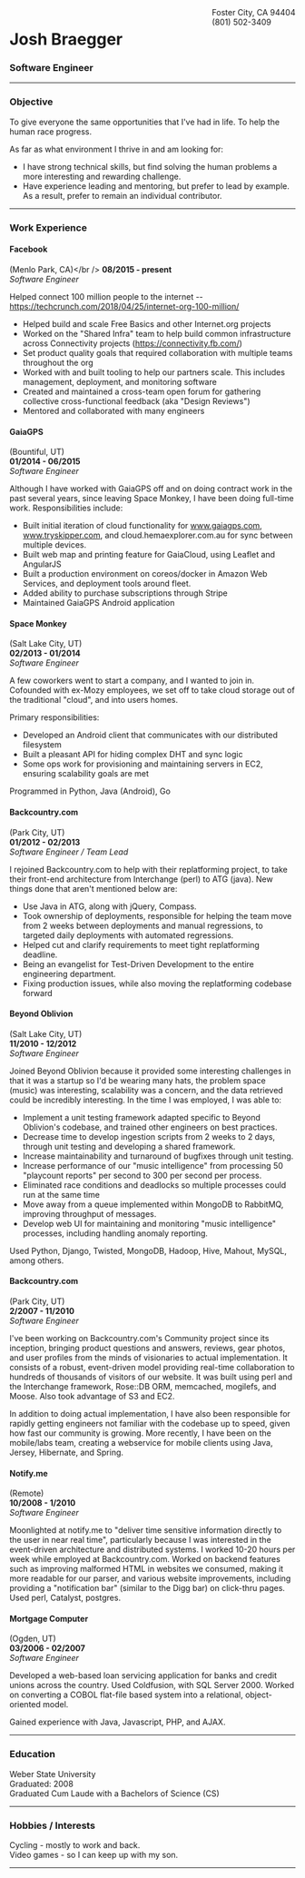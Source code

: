 <div style="float: right">
Foster City, CA  94404<br />
(801) 502-3409<br />
</div>

# Josh Braegger
### Software Engineer

------

### Objective

To give everyone the same opportunities that I've had in life.  To help the human race progress.

As far as what environment I thrive in and am looking for:

* I have strong technical skills, but find solving the human problems a more interesting and rewarding challenge.
* Have experience leading and mentoring, but prefer to lead by example.  As a result, prefer to remain an individual contributor.

------

### Work Experience

#### Facebook
(Menlo Park, CA)</br />
 __08/2015 - present__<br />
*Software Engineer*

Helped connect 100 million people to the internet -- https://techcrunch.com/2018/04/25/internet-org-100-million/

* Helped build and scale Free Basics and other Internet.org projects
* Worked on the "Shared Infra" team to help build common infrastructure across Connectivity projects (https://connectivity.fb.com/)
* Set product quality goals that required collaboration with multiple teams throughout the org
* Worked with and built tooling to help our partners scale.  This includes management, deployment, and monitoring software
* Created and maintained a cross-team open forum for gathering collective cross-functional feedback (aka "Design Reviews")
* Mentored and collaborated with many engineers

#### GaiaGPS
(Bountiful, UT)<br />
  __01/2014 - 06/2015__<br />
*Software Engineer*

Although I have worked with GaiaGPS off and on doing contract work in the past several years, since leaving Space Monkey, I have been doing full-time work. Responsibilities include:

* Built initial iteration of cloud functionality for www.gaiagps.com, www.tryskipper.com, and cloud.hemaexplorer.com.au for sync between multiple devices.
* Built web map and printing feature for GaiaCloud, using Leaflet and AngularJS
* Built a production environment on coreos/docker in Amazon Web Services, and deployment tools around fleet.
* Added ability to purchase subscriptions through Stripe
* Maintained GaiaGPS Android application

#### Space Monkey
(Salt Lake City, UT)<br />
  __02/2013 - 01/2014__<br />
*Software Engineer*

A few coworkers went to start a company, and I wanted to join in. Cofounded with ex-Mozy employees, we set off to take cloud storage out of the traditional "cloud", and into users homes.

Primary responsibilities:

* Developed an Android client that communicates with our distributed filesystem
* Built a pleasant API for hiding complex DHT and sync logic
* Some ops work for provisioning and maintaining servers in EC2, ensuring scalability goals are met

Programmed in Python, Java (Android), Go

#### Backcountry.com
(Park City, UT)<br />
   __01/2012 - 02/2013__<br />
*Software Engineer / Team Lead*

I rejoined Backcountry.com to help with their replatforming project, to take their front-end architecture from Interchange (perl) to ATG (java).  New things done that aren't mentioned below are:

* Use Java in ATG, along with jQuery, Compass.
* Took ownership of deployments, responsible for helping the team move from 2 weeks between deployments and manual regressions, to targeted daily deployments with automated regressions.
* Helped cut and clarify requirements to meet tight replatforming deadline.
* Being an evangelist for Test-Driven Development to the entire engineering department.
* Fixing production issues, while also moving the replatforming codebase forward

#### Beyond Oblivion
(Salt Lake City, UT)<br />
  __11/2010 - 12/2012__<br />
*Software Engineer*

Joined Beyond Oblivion because it provided some interesting challenges in that it was a startup so I'd be wearing many hats, the problem space (music) was interesting, scalability was a concern, and the data retrieved could be incredibly interesting.  In the time I was employed, I was able to:

* Implement a unit testing framework adapted specific to Beyond Oblivion's codebase, and trained other engineers on best practices.
* Decrease time to develop ingestion scripts from 2 weeks to 2 days, through unit testing and developing a shared framework.
* Increase maintainability and turnaround of bugfixes through unit testing.
* Increase performance of our "music intelligence" from processing 50 "playcount reports" per second to 300 per second per process.
* Eliminated race conditions and deadlocks so multiple processes could run at the same time
* Move away from a queue implemented within MongoDB to RabbitMQ, improving throughput of messages.
* Develop web UI for maintaining and monitoring "music intelligence" processes, including handling anomaly reporting.

Used Python, Django, Twisted, MongoDB, Hadoop, Hive, Mahout, MySQL, among others.

#### Backcountry.com
(Park City, UT)<br />
   __2/2007 - 11/2010__<br />
*Software Engineer*

I've been working on Backcountry.com's Community project since its inception, bringing product questions and answers, reviews, gear photos, and user profiles from the minds of visionaries to actual implementation. It consists of a robust, event-driven model providing real-time collaboration to hundreds of thousands of visitors of our website. It was built using perl and the Interchange framework, Rose::DB ORM, memcached, mogilefs, and Moose.  Also took advantage of S3 and EC2.

In addition to doing actual implementation, I have also been responsible for rapidly getting engineers not familiar with the codebase up to speed, given how fast our community is growing.  More recently, I have been on the mobile/labs team, creating a webservice for mobile clients using Java, Jersey, Hibernate, and Spring.

#### Notify.me
(Remote)<br />
  __10/2008 - 1/2010__<br />
*Software Engineer*

Moonlighted at notify.me to "deliver time sensitive information directly to the user in near real time", particularly because I was interested in the event-driven architecture and distributed systems.  I worked 10-20 hours per week while employed at Backcountry.com.  Worked on backend features such as improving malformed HTML in websites we consumed, making it more readable for our parser, and various website improvements, including providing a "notification bar" (similar to the Digg bar) on click-thru pages.  Used perl, Catalyst, postgres. 

#### Mortgage Computer
(Ogden, UT)<br />
   __03/2006 - 02/2007__<br />
*Software Engineer*

Developed a web-based loan servicing application for banks and credit unions across the country.  Used Coldfusion, with SQL Server 2000.  Worked on converting a COBOL flat-file based system into a relational, object-oriented model.

Gained experience with Java, Javascript, PHP, and AJAX.

------

### Education

Weber State University<br />
Graduated: 2008<br />
Graduated Cum Laude with a Bachelors of Science (CS)

---------

### Hobbies / Interests

Cycling - mostly to work and back.<br />
Video games - so I can keep up with my son.<br />

---------

<!--
[PDF](https://raw.github.com/rckclmbr/resume/master/resume.pdf)<br />
[Markdown](https://raw.github.com/rckclmbr/resume/master/resume.md)
-->
